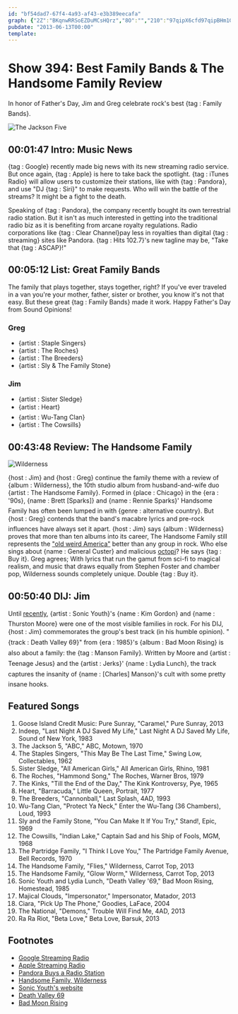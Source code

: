```yaml
---
id: "bf54dad7-67f4-4a93-af43-e3b389eecafa"
graph: {"2Z":"BKqnwRRSoEZDuMCsHQrz","8O":"","210":"97qipX6cfd97qipBHm1GdF0thlbAIF97qipdF0th2wprPlbAIFlbAIFovNiwMOJ5zlbAIFBGHFxlbAIF2wprPovNiw","2CG":"S3ttla9xOwS3ttleiRgzGzgy5S3ttlS3ttlYWtLWGzgy5a9xOwBEVlla9xOwYWtLWa9xOwBm3GMa9xOwBCRknwqWz2"}
pubdate: "2013-06-13T00:00"
template: 
---
```






# Show 394: Best Family Bands & The Handsome Family Review

In honor of Father's Day, Jim and Greg celebrate rock's best {tag : Family Bands}.

![The Jackson Five](https://static.soundopinions.org/images/2013/jacksonfive.jpg)



## 00:01:47 Intro: Music News

{tag : Google} recently made big news with its new streaming radio service. But once again, {tag : Apple} is here to take back the spotlight. {tag : iTunes Radio} will allow users to customize their stations, like with {tag : Pandora}, and use "DJ {tag : Siri}" to make requests. Who will win the battle of the streams? It might be a fight to the death.

Speaking of {tag : Pandora}, the company recently bought its own terrestrial radio station. But it isn't as much interested in getting into the traditional radio biz as it is benefiting from arcane royalty regulations. Radio corporations like {tag : Clear Channel}pay less in royalties than digital {tag : streaming} sites like Pandora. {tag : Hits 102.7}'s new tagline may be, "Take that {tag : ASCAP}!"



## 00:05:12 List: Great Family Bands

The family that plays together, stays together, right? If you've ever traveled in a van you're your mother, father, sister or brother, you know it's not that easy. But these great {tag : Family Bands} made it work. Happy Father's Day from Sound Opinions!


### Greg

- {artist : Staple Singers}
- {artist : The Roches}
- {artist : The Breeders}
- {artist : Sly & The Family Stone}


### Jim

- {artist : Sister Sledge}
- {artist : Heart}
- {artist : Wu-Tang Clan}
- {artist : The Cowsills}



## 00:43:48 Review: The Handsome Family

![Wilderness](https://static.soundopinions.org/assets/394/2100.jpg)

{host : Jim} and {host : Greg} continue the family theme with a review of {album : Wilderness}, the 10th studio album from husband-and-wife duo {artist : The Handsome Family}. Formed in {place : Chicago} in the {era : '90s}, {name : Brett [Sparks]} and {name : Rennie Sparks}' Handsome Family has often been lumped in with {genre : alternative country}. But {host : Greg} contends that the band's macabre lyrics and pre-rock influences have always set it apart. {host : Jim} says {album : Wilderness} proves that more than ten albums into its career, The Handsome Family still represents the ["old weird America"](http://us.macmillan.com/theoldweirdamerica/GreilMarcus)  better than any group in rock. Who else sings about {name : General Custer} and malicious [octopi](http://www.youtube.com/watch?v=w-NHP_B-b7k)? He says {tag : Buy it}. Greg agrees; With lyrics that run the gamut from sci-fi to magical realism, and music that draws equally from Stephen Foster and chamber pop, Wilderness sounds completely unique. Double {tag : Buy it}.



## 00:50:40 DIJ: Jim

Until [recently](http://www.newyorker.com/reporting/2013/06/03/130603fa_fact_halberstadt), {artist : Sonic Youth}'s {name : Kim Gordon} and {name : Thurston Moore} were one of the most visible families in rock. For his DIJ, {host : Jim} commemorates the group's best track (in his humble opinion). "{track : Death Valley 69}" from {era : 1985}'s {album : Bad Moon Rising} is also about a family: the {tag : Manson Family}. Written by Moore and {artist : Teenage Jesus} and the {artist : Jerks}' {name : Lydia Lunch}, the track captures the insanity of {name : [Charles] Manson}'s cult with some pretty insane hooks.



## Featured Songs

1. Goose Island Credit Music: Pure Sunray, "Caramel," Pure Sunray, 2013
2. Indeep, "Last Night A DJ Saved My Life," Last Night A DJ Saved My Life, Sound of New York, 1983
3. The Jackson 5, "ABC," ABC, Motown, 1970
4. The Staples Singers, "This May Be The Last Time," Swing Low, Collectables, 1962
5. Sister Sledge, "All American Girls," All American Girls, Rhino, 1981
6. The Roches, "Hammond Song," The Roches, Warner Bros, 1979
7. The Kinks, "Till the End of the Day," The Kink Kontroversy, Pye, 1965
8. Heart, "Barracuda," Little Queen, Portrait, 1977
9. The Breeders, "Cannonball," Last Splash, 4AD, 1993
10. Wu-Tang Clan, "Protect Ya Neck," Enter the Wu-Tang (36 Chambers), Loud, 1993
11. Sly and the Family Stone, "You Can Make It If You Try," Stand!, Epic, 1969
12. The Cowsills, "Indian Lake," Captain Sad and his Ship of Fools, MGM, 1968
13. The Partridge Family, "I Think I Love You," The Partridge Family Avenue, Bell Records, 1970
14. The Handsome Family, "Flies," Wilderness, Carrot Top, 2013
15. The Handsome Family, "Glow Worm," Wilderness, Carrot Top, 2013
16. Sonic Youth and Lydia Lunch, "Death Valley '69," Bad Moon Rising, Homestead, 1985
17. Majical Clouds, "Impersonator," Impersonator, Matador, 2013
18. Ciara, "Pick Up The Phone," Goodies, LaFace, 2004
19. The National, "Demons," Trouble Will Find Me, 4AD, 2013
20. Ra Ra Riot, "Beta Love," Beta Love, Barsuk, 2013



## Footnotes

- [Google Streaming Radio](http://www.wired.co.uk/news/archive/2013-05/31/google-all-access-ios)
- [Apple Streaming Radio](http://news.cnet.com/8301-13579_3-57588505-37/meet-itunes-radio-apples-long-awaited-streaming-music-service/)
- [Pandora Buys a Radio Station](http://www.businessweek.com/articles/2013-06-12/to-make-a-point-about-royalties-pandora-buys-a-radio-station)
- [Handsome Family, Wilderness](http://www.handsomefamily.com/Nmerch.html#cd)
- [Sonic Youth's website](http://www.sonicyouth.com/)
- [Death Valley 69](http://www.youtube.com/watch?v=9k0dJEkzXc4)
- [Bad Moon Rising](http://sonicyouth.kungfustore.com/category/80-music/product/2791-bad-moon-rising-180g-blue-vinyl-lp-sonr09-lp)
